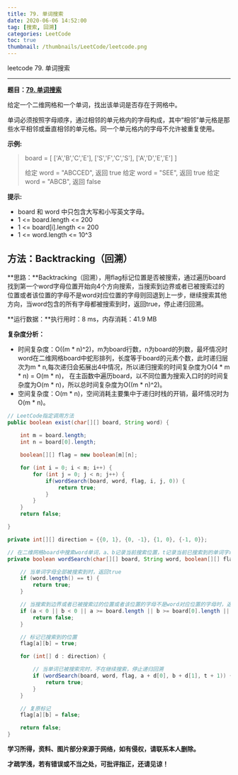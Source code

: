 ```yaml
---
title: 79. 单词搜索
date: 2020-06-06 14:52:00
tag: [搜索, 回溯]
categories: LeetCode
toc: true
thumbnail: /thumbnails/LeetCode/leetcode.png
---
```


leetcode 79. 单词搜索

<!--more-->

---

**题目：[79. 单词搜索](https://leetcode-cn.com/problems/word-search/)**

给定一个二维网格和一个单词，找出该单词是否存在于网格中。

单词必须按照字母顺序，通过相邻的单元格内的字母构成，其中“相邻”单元格是那些水平相邻或垂直相邻的单元格。同一个单元格内的字母不允许被重复使用。

**示例:**

> board =
> [
> 	['A','B','C','E'],
> 	['S','F','C','S'],
> 	['A','D','E','E']
> ]
> 
> 给定 word = "ABCCED", 返回 true
> 给定 word = "SEE", 返回 true
> 给定 word = "ABCB", 返回 false

**提示:**

* board 和 word 中只包含大写和小写英文字母。
* 1 <= board.length <= 200
* 1 <= board[i].length <= 200
* 1 <= word.length <= 10^3

## 方法：Backtracking（回溯）

**思路：**Backtracking（回溯），用flag标记位置是否被搜索，通过遍历board找到第一个word字母位置开始向4个方向搜索，当搜索到边界或者已被搜索过的位置或者该位置的字母不是word对应位置的字母则回退到上一步，继续搜索其他方向，当word包含的所有字母都被搜索到时，返回true，停止递归回溯。

**运行数据：**执行用时：8 ms，内存消耗：41.9 MB

**复杂度分析：**

* 时间复杂度：O((m * n)^2)，m为board行数，n为board的列数，最坏情况时word在二维网格board中蛇形排列，长度等于board的元素个数，此时递归层次为m * n,每次递归会拓展出4中情况，所以递归搜索的时间复杂度为O(4 * m * n) = O(m * n)， 在主函数中遍历board，以不同位置为搜索入口时的时间复杂度为O(m * n)，所以总时间复杂度为O((m * n)^2)。
* 空间复杂度：O(m * n)，空间消耗主要集中于递归时栈的开销，最坏情况时为O(m * n)。

```java
// LeetCode指定调用方法 
public boolean exist(char[][] board, String word) {
		
    int m = board.length;
    int n = board[0].length;

    boolean[][] flag = new boolean[m][n];

    for (int i = 0; i < m; i++) {
        for (int j = 0; j < n; j++) {
            if(wordSearch(board, word, flag, i, j, 0)) {
                return true;
            }
        }
    }
    return false;

}

private int[][] direction = {{0, 1}, {0, -1}, {1, 0}, {-1, 0}};

// 在二维网格board中搜索word单词，a、b记录当前搜索位置，t记录当前已搜索到的单词字母数量
private boolean wordSearch(char[][] board, String word, boolean[][] flag, int a, int b, int t) {

    // 当单词字母全部被搜索到时，返回true
    if (word.length() == t) {
        return true;
    }

    // 当搜索到边界或者已被搜索过的位置或者该位置的字母不是word对应位置的字母时，返回false
    if (a < 0 || b < 0 || a >= board.length || b >= board[0].length || flag[a][b] || board[a][b] != word.charAt(t)) {
        return false;
    }

    // 标记已搜索到的位置
    flag[a][b] = true;

    for (int[] d : direction) {

        // 当单词已被搜索完时，不在继续搜索，停止递归回溯
        if (wordSearch(board, word, flag, a + d[0], b + d[1], t + 1)) {
            return true;
        }
    }

    // 复原标记
    flag[a][b] = false;

    return false;
}
```

**学习所得，资料、图片部分来源于网络，如有侵权，请联系本人删除。**

**才疏学浅，若有错误或不当之处，可批评指正，还请见谅！**